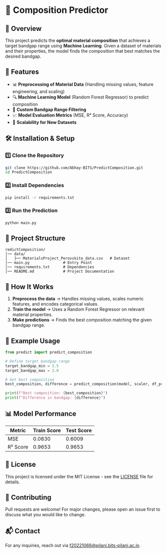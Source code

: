 # 📌 Composition Predictor

## 📖 Overview

This project predicts the **optimal material composition** that achieves a target bandgap range using **Machine Learning**. Given a dataset of materials and their properties, the model finds the composition that best matches the desired bandgap.

## 🚀 Features

- 📊 **Preprocessing of Material Data** (Handling missing values, feature engineering, and scaling)
- 🔍 **Machine Learning Model** (Random Forest Regressor) to predict composition
- 🎯 **Custom Bandgap Range Filtering**
- 📈 **Model Evaluation Metrics** (MSE, R² Score, Accuracy)
- 🔄 **Scalability for New Datasets**

## 🛠️ Installation & Setup

### 1️⃣ Clone the Repository

```sh
git clone https://github.com/Abhay-BITS/PredictComposition.git
cd PredictComposition
```

### 2️⃣ Install Dependencies

```sh
pip install -r requirements.txt
```

### 3️⃣ Run the Prediction

```sh
python main.py
```

## 📂 Project Structure

```
redictComposition/
│── data/
│   ├── MaterialsProject_Perovskite_data.csv   # Dataset
│── main.py               # Entry Point
│── requirements.txt      # Dependencies
│── README.md             # Project Documentation
```

## 🔬 How It Works

1. **Preprocess the data** → Handles missing values, scales numeric features, and encodes categorical values.
2. **Train the model** → Uses a Random Forest Regressor on relevant material properties.
3. **Make predictions** → Finds the best composition matching the given bandgap range.

## 🧪 Example Usage

```python
from predict import predict_composition

# Define target bandgap range
target_bandgap_min = 1.5
target_bandgap_max = 2.0

# Get best composition
best_composition, difference = predict_composition(model, scaler, df_preprocessed, target_bandgap_min, target_bandgap_max)

print(f"Best composition: {best_composition}")
print(f"Difference in bandgap: {difference}")
```

## 📊 Model Performance

| Metric   | Train Score | Test Score |
| -------- | ----------- | ---------- |
| MSE      | 0.0830      | 0.6009     |
| R² Score | 0.9653      | 0.9653     |

## 📜 License

This project is licensed under the MIT License - see the [LICENSE](LICENSE) file for details.

## 🤝 Contributing

Pull requests are welcome! For major changes, please open an issue first to discuss what you would like to change.

## 📬 Contact

For any inquiries, reach out via [f20221066@pilani.bits-pilani.ac.in](mailto\:f20221066@pilani.bits-pilani.ac.in).

